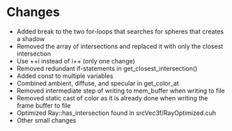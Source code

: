 # Changes

* Added break to the two for-loops that searches for spheres that creates a shadow
* Removed the array of intersections and replaced it with only the closest intersection
* Use ++i instead of i++ (only one change)
* Removed redundant if-statements in get_closest_intersection()
* Added const to multiple variables
* Combined ambient, diffuse, and specular in get_color_at
* Removed intermediate step of writing to mem_buffer when writing to file
* Removed static cast of color as it is already done when writing the frame buffer to file
* Optimized Ray::has_intersection found in srcVec3f/RayOptimized.cuh
* Other small changes
